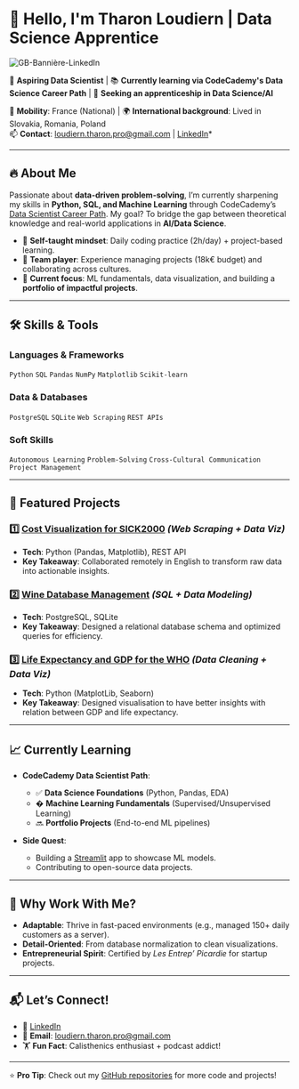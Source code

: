 # 👋 Hello, I'm Tharon Loudiern | Data Science Apprentice

![GB-Bannière-LinkedIn](https://github.com/user-attachments/assets/38837eaf-02c8-4c3d-9139-4c8ad42001bd)

🚀 **Aspiring Data Scientist** | 📚 **Currently learning via CodeCademy's Data Science Career Path** | 🎯 **Seeking an apprenticeship in Data Science/AI**  

📍 **Mobility**: France (National) | 🌍 **International background**: Lived in Slovakia, Romania, Poland  
📫 **Contact**: loudiern.tharon.pro@gmail.com | [LinkedIn](https://www.linkedin.com/in/tharon-loudiern-alternance-data-science-septembre2025/)*  

---

## 🔥 **About Me**  
Passionate about **data-driven problem-solving**, I’m currently sharpening my skills in **Python, SQL, and Machine Learning** through CodeCademy’s [Data Scientist Career Path](https://www.codecademy.com/learn/paths/data-scientist). My goal? To bridge the gap between theoretical knowledge and real-world applications in **AI/Data Science**.  

- 🧠 **Self-taught mindset**: Daily coding practice (2h/day) + project-based learning.  
- 🤝 **Team player**: Experience managing projects (18k€ budget) and collaborating across cultures.  
- 🌱 **Current focus**: ML fundamentals, data visualization, and building a **portfolio of impactful projects**.  

---

## 🛠 **Skills & Tools**  

### **Languages & Frameworks**  
`Python` `SQL` `Pandas` `NumPy` `Matplotlib` `Scikit-learn`  

### **Data & Databases**  
`PostgreSQL` `SQLite` `Web Scraping` `REST APIs`  

### **Soft Skills**  
`Autonomous Learning` `Problem-Solving` `Cross-Cultural Communication` `Project Management`  

---

## 📂 **Featured Projects**  

### 1️⃣ [Cost Visualization for SICK2000](https://github.com/Tharon-L/Webcraping-and-Cost-Visualisation-on-SICK200) *(Web Scraping + Data Viz)*  
- **Tech**: Python (Pandas, Matplotlib), REST API  
- **Key Takeaway**: Collaborated remotely in English to transform raw data into actionable insights.  

### 2️⃣ [Wine Database Management](https://github.com/Tharon-L/FrenchWine-/tree/main) *(SQL + Data Modeling)*  
- **Tech**: PostgreSQL, SQLite  
- **Key Takeaway**: Designed a relational database schema and optimized queries for efficiency.  


### 3️⃣ [Life Expectancy and GDP for the WHO](https://github.com/Tharon-L/Life_expectansy_gdp) *(Data Cleaning + Data Viz)*  
- **Tech**: Python (MatplotLib, Seaborn)  
- **Key Takeaway**: Designed visualisation to have better insights with relation between GDP and life expectancy.  

---

## 📈 **Currently Learning**  
- **CodeCademy Data Scientist Path**:  
  - ✅ **Data Science Foundations** (Python, Pandas, EDA)  
  - � **Machine Learning Fundamentals** (Supervised/Unsupervised Learning)  
  - 🔜 **Portfolio Projects** (End-to-end ML pipelines)  

- **Side Quest**:  
  - Building a [Streamlit](https://streamlit.io/) app to showcase ML models.  
  - Contributing to open-source data projects.  

---

## 🌟 **Why Work With Me?**  
- **Adaptable**: Thrive in fast-paced environments (e.g., managed 150+ daily customers as a server).  
- **Detail-Oriented**: From database normalization to clean visualizations.  
- **Entrepreneurial Spirit**: Certified by *Les Entrep’ Picardie* for startup projects.  

---

## 📬 **Let’s Connect!**  
- 💼 [LinkedIn](https://www.linkedin.com/in/tharon-loudiern-alternance-data-science-septembre2025/)
- 📧 **Email**: loudiern.tharon.pro@gmail.com  
- 🏋️ **Fun Fact**: Calisthenics enthusiast + podcast addict!  

---

⭐ **Pro Tip**: Check out my [GitHub repositories](https://github.com/Tharon-L?tab=repositories) for more code and projects!  
